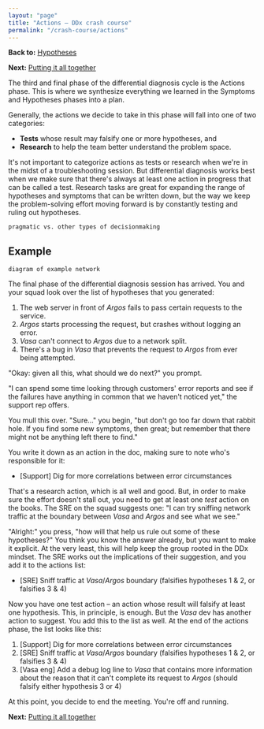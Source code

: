 ```yaml
---
layout: "page"
title: "Actions – DDx crash course"
permalink: "/crash-course/actions"
---
```


**Back to:** [Hypotheses](hypotheses)

**Next:** [Putting it all together](putting-together)

The third and final phase of the differential diagnosis cycle is the Actions phase. This is where we
synthesize everything we learned in the Symptoms and Hypotheses phases into a plan.

Generally, the actions we decide to take in this phase will fall into one of two categories:

* **Tests** whose result may falsify one or more hypotheses, and
* **Research** to help the team better understand the problem space.

It's not important to categorize actions as tests or research when we're in the midst of a
troubleshooting session. But differential diagnosis works best when we make sure that there's always
at least one action in progress that can be called a test. Research tasks are great for expanding
the range of hypotheses and symptoms that can be written down, but the way we keep the
problem-solving effort moving forward is by constantly testing and ruling out hypotheses.

```
pragmatic vs. other types of decisionmaking
```

## Example

```
diagram of example network
```

The final phase of the differential diagnosis session has arrived. You and your squad look over the
list of hypotheses that you generated:

1. The web server in front of *Argos* fails to pass certain requests to the service.
2. *Argos* starts processing the request, but crashes without logging an error.
3. *Vasa* can't connect to *Argos* due to a network split.
4. There's a bug in *Vasa* that prevents the request to *Argos* from ever being attempted.

"Okay: given all this, what should we do next?" you prompt.

"I can spend some time looking through customers' error reports and see if the failures have
anything in common that we haven't noticed yet," the support rep offers.

You mull this over. "Sure…" you begin, "but don't go too far down that rabbit hole. If you find some
new symptoms, then great; but remember that there might not be anything left there to find."

You write it down as an action in the doc, making sure to note who's responsible for it:

* [Support] Dig for more correlations between error circumstances

That's a research action, which is all well and good. But, in order to make sure the effort doesn't
stall out, you need to get at least one _test_ action on the books. The SRE on the squad suggests
one: "I can try sniffing network traffic at the boundary between *Vasa* and *Argos* and see what we
see."

"Alright:" you press, "how will that help us rule out some of these hypotheses?" You think you know
the answer already, but you want to make it explicit. At the very least, this will help keep
the group rooted in the DDx mindset. The SRE works out the implications of their suggestion, and you
add it to the actions list:

* [SRE] Sniff traffic at *Vasa*/*Argos* boundary (falsifies hypotheses 1 & 2, or falsifies 3 & 4)

Now you have one test action – an action whose result will falsify at least one hypothesis. This, in
principle, is enough. But the *Vasa* dev has another action to suggest. You add this to the list as
well. At the end of the actions phase, the list looks like this:

1. [Support] Dig for more correlations between error circumstances
2. [SRE] Sniff traffic at *Vasa*/*Argos* boundary (falsifies hypotheses 1 & 2, or falsifies 3 & 4)
3. [Vasa eng] Add a debug log line to *Vasa* that contains more information about the reason that it
   can't complete its request to *Argos* (should falsify either hypothesis 3 or 4)

At this point, you decide to end the meeting. You're off and running.

**Next:** [Putting it all together](putting-together)
